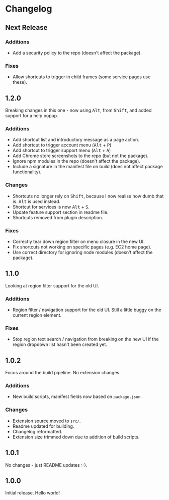 # Changelog

## Next Release

### Additions

* Add a security policy to the repo (doesn't affect the package).

### Fixes

* Allow shortcuts to trigger in child frames (some service pages use these).

## 1.2.0

Breaking changes in this one - now using <kbd>Alt</kbd>, from <kbd>Shift</kbd>, and added support for a help popup.

### Additions

* Add shortcut list and introductory message as a page action.
* Add shortcut to trigger account menu (<kbd>Alt</kbd> + <kbd>P</kbd>)
* Add shortcut to trigger support menu (<kbd>Alt</kbd> + <kbd>A</kbd>)
* Add Chrome store screenshots to the repo (but not the package).
* Ignore npm modules in the repo (doesn't affect the package).
* Include a signature in the manifest file on build (does not affect package functionality).

### Changes

* Shortcuts no longer rely on <kbd>Shift</kbd>, because I now realise how dumb that is. <kbd>Alt</kbd> is used instead.
* Shortcut for services is now <kbd>Alt</kbd> + <kbd>S</kbd>.
* Update feature support section in readme file.
* Shortcuts removed from plugin description.

### Fixes

* Correctly tear down region filter on menu closure in the new UI.
* Fix shortcuts not working on specific pages (e.g. EC2 home page).
* Use correct directory for ignoring node modules (doesn't affect the package).

## 1.1.0

Looking at region filter support for the old UI.

### Additions

* Region filter / navigation support for the old UI.
Still a little buggy on the current region element.

### Fixes

* Stop region text search / navigation from breaking on the new UI if the region dropdown list
hasn't been created yet.  

## 1.0.2

Focus around the build pipeline. No extension changes.

### Additions
* New build scripts, manifest fields now based on `package.json`.

### Changes
* Extension source moved to `src/`.
* Readme updated for building.
* Changelog reformatted.
* Extension size trimmed down due to addition of build scripts.

## 1.0.1

No changes - just README updates :-).

## 1.0.0

Initial release. Hello world!
